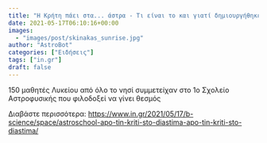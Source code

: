 ```yaml
---
title: "H Κρήτη πάει στα... άστρα - Τι είναι το και γιατί δημιουργήθηκε το Astroschool"
date: 2021-05-17T06:10:16+00:00
images:
  - "images/post/skinakas_sunrise.jpg"
author: "AstroBot"
categories: ["Ειδήσεις"]
tags: ["in.gr"]
draft: false
---
```


150 μαθητές Λυκείου από όλο το νησί συμμετείχαν στο 1ο Σχολείο Αστροφυσικής που φιλοδοξεί να γίνει θεσμός

Διαβάστε περισσότερα: https://www.in.gr/2021/05/17/b-science/space/astroschool-apo-tin-kriti-sto-diastima-apo-tin-kriti-sto-diastima/
